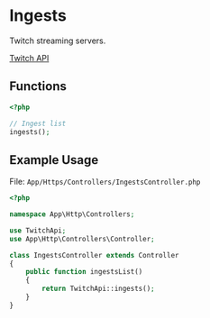 # Ingests

Twitch streaming servers.

[Twitch API](https://github.com/justintv/Twitch-API/blob/master/ingests.md)

## Functions

```php
<?php

// Ingest list
ingests();

```

## Example Usage

File: ```App/Https/Controllers/IngestsController.php```

```php
<?php

namespace App\Http\Controllers;

use TwitchApi;
use App\Http\Controllers\Controller;

class IngestsController extends Controller
{
    public function ingestsList()
    {
        return TwitchApi::ingests();
    }
}
```
